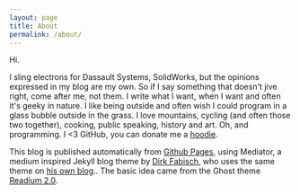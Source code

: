 ```yaml
---
layout: page
title: About
permalink: /about/
---
```


Hi.

I sling electrons for Dassault Systems, SolidWorks, but the opinions expressed in my blog are my own. So if I say something that doesn't jive right, come after me, not them. I write what I want, when I want and often it's geeky in nature. I like being outside and often wish I could program in a glass bubble outside in the grass. I love mountains, cycling (and often those two together), cooking, public speaking, history and art. Oh, and programming. I <3 GitHub, you can donate me a [hoodie](http://github.myshopify.com/products/invertocat-hoodie).

This blog is published automatically from [Github Pages](https://pages.github.com/), using Mediator, a medium inspired Jekyll blog theme by [Dirk Fabisch](http://github.com/dirkfabisch), who uses the same theme on [his own blog](http://blog.base68.com).. The basic idea came from the Ghost theme [Readium 2.0](http://www.svenread.com/readium-ghost-theme/). 
